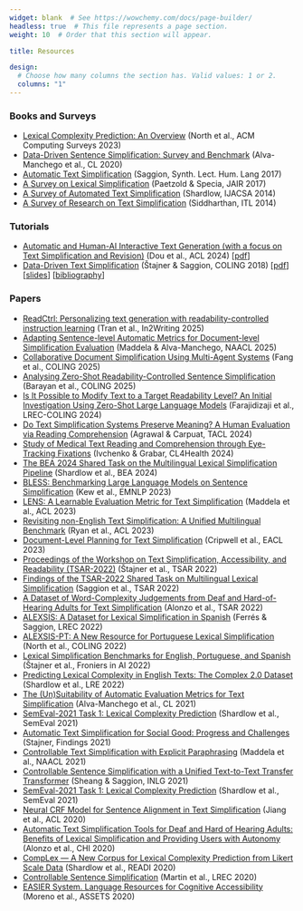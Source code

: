 ```yaml
---
widget: blank  # See https://wowchemy.com/docs/page-builder/
headless: true  # This file represents a page section.
weight: 10  # Order that this section will appear.

title: Resources

design:
  # Choose how many columns the section has. Valid values: 1 or 2.
  columns: "1"
---
```


### Books and Surveys

- [Lexical Complexity Prediction: An Overview](https://dl.acm.org/doi/pdf/10.1145/3557885) (North et al., ACM Computing Surveys 2023)
- [Data-Driven Sentence Simplification: Survey and Benchmark](https://aclanthology.org/2020.cl-1.4) (Alva-Manchego et al., CL 2020)
- [Automatic Text Simplification](https://doi.org/10.2200/S00700ED1V01Y201602HLT032) (Saggion, Synth. Lect. Hum. Lang 2017)
- [A Survey on Lexical Simplification](https://doi.org/10.1613/jair.5526) (Paetzold & Specia, JAIR 2017)
- [A Survey of Automated Text Simplification](https://dx.doi.org/10.14569/SpecialIssue.2014.040109) (Shardlow, IJACSA 2014)
- [A Survey of Research on Text Simplification](https://doi.org/10.1075/itl.165.2.06sid) (Siddharthan, ITL 2014)

### Tutorials

- [Automatic and Human-AI Interactive Text Generation (with a focus on Text Simplification and Revision)](https://acl2024-text-generation-tutorial.github.io/) (Dou et al., ACL 2024) [[pdf](https://aclanthology.org/2024.acl-tutorials.2.pdf)]
- [Data-Driven Text Simplification](https://taln.upf.edu/pages/coling2018simplification) (Štajner & Saggion, COLING 2018) [[pdf](https://aclanthology.org/C18-3005.pdf)] [[slides](https://taln.upf.edu/pages/coling2018simplification/text_simplification_tutorial_COLING_2018_V1.pdf)] [[bibliography](https://taln.upf.edu/pages/coling2018simplification/the_simplification_biblio.pdf)]

### Papers

- [ReadCtrl: Personalizing text generation with readability-controlled instruction learning](https://aclanthology.org/2025.in2writing-1.3/) (Tran et al., In2Writing 2025)
- [Adapting Sentence-level Automatic Metrics for Document-level Simplification Evaluation](https://aclanthology.org/2025.naacl-long.327/) (Maddela & Alva-Manchego, NAACL 2025)
- [Collaborative Document Simplification Using Multi-Agent Systems](https://aclanthology.org/2025.coling-main.60/) (Fang et al., COLING 2025)
- [Analysing Zero-Shot Readability-Controlled Sentence Simplification](https://aclanthology.org/2025.coling-main.452/) (Barayan et al., COLING 2025)
- [Is It Possible to Modify Text to a Target Readability Level? An Initial Investigation Using Zero-Shot Large Language Models](https://aclanthology.org/2024.lrec-main.815/) (Farajidizaji et al., LREC-COLING 2024)
- [Do Text Simplification Systems Preserve Meaning? A Human Evaluation via Reading Comprehension](https://aclanthology.org/2024.tacl-1.24/) (Agrawal & Carpuat, TACL 2024)
- [Study of Medical Text Reading and Comprehension through Eye-Tracking Fixations](https://aclanthology.org/2024.cl4health-1.10/) (Ivchenko & Grabar, CL4Health 2024)
- [The BEA 2024 Shared Task on the Multilingual Lexical Simplification Pipeline](https://aclanthology.org/2024.bea-1.51/) (Shardlow et al., BEA 2024)
- [BLESS: Benchmarking Large Language Models on Sentence Simplification](https://aclanthology.org/2023.emnlp-main.821/) (Kew et al., EMNLP 2023)
- [LENS: A Learnable Evaluation Metric for Text Simplification](https://aclanthology.org/2023.acl-long.905/) (Maddela et al., ACL 2023)
- [Revisiting non-English Text Simplification: A Unified Multilingual Benchmark](https://aclanthology.org/2023.acl-long.269/) (Ryan et al., ACL 2023)
- [Document-Level Planning for Text Simplification](https://aclanthology.org/2023.eacl-main.70/) (Cripwell et al., EACL 2023)
- [Proceedings of the Workshop on Text Simplification, Accessibility, and Readability (TSAR-2022)](https://aclanthology.org/volumes/2022.tsar-1/) (Štajner et al., TSAR 2022)
- [Findings of the TSAR-2022 Shared Task on Multilingual Lexical Simplification](https://aclanthology.org/2022.tsar-1.31/) (Saggion et al., TSAR 2022)
- [A Dataset of Word-Complexity Judgements from Deaf and Hard-of-Hearing Adults for Text Simplification](https://aclanthology.org/2022.tsar-1.11/) (Alonzo et al., TSAR 2022)
- [ALEXSIS: A Dataset for Lexical Simplification in Spanish](https://aclanthology.org/2022.lrec-1.383/) (Ferrés & Saggion, LREC 2022)
- [ALEXSIS-PT: A New Resource for Portuguese Lexical Simplification](https://aclanthology.org/2022.coling-1.529/) (North et al., COLING 2022)
- [Lexical Simplification Benchmarks for English, Portuguese, and Spanish](https://www.frontiersin.org/journals/artificial-intelligence/articles/10.3389/frai.2022.991242/full) (Štajner et al., Froniers in AI 2022)
- [Predicting Lexical Complexity in English Texts: The Complex 2.0 Dataset](https://link.springer.com/article/10.1007/s10579-022-09588-2) (Shardlow et al., LRE 2022)
- [The (Un)Suitability of Automatic Evaluation Metrics for Text Simplification](https://aclanthology.org/2021.cl-4.28/) (Alva-Manchego et al., CL 2021)
- [SemEval-2021 Task 1: Lexical Complexity Prediction](https://aclanthology.org/2021.semeval-1.1/) (Shardlow et al., SemEval 2021)
- [Automatic Text Simplification for Social Good: Progress and Challenges](https://aclanthology.org/2021.findings-acl.233) (Stajner, Findings 2021)
- [Controllable Text Simplification with Explicit Paraphrasing](https://aclanthology.org/2021.naacl-main.277) (Maddela et al., NAACL 2021)
- [Controllable Sentence Simplification with a Unified Text-to-Text Transfer Transformer](https://aclanthology.org/2021.inlg-1.38) (Sheang & Saggion, INLG 2021)
- [SemEval-2021 Task 1: Lexical Complexity Prediction](https://aclanthology.org/2021.semeval-1.1/) (Shardlow et al., SemEval 2021)
- [Neural CRF Model for Sentence Alignment in Text Simplification](https://aclanthology.org/2020.acl-main.709/) (Jiang et al., ACL 2020)
- [Automatic Text Simplification Tools for Deaf and Hard of Hearing Adults: Benefits of Lexical Simplification and Providing Users with Autonomy](https://dl.acm.org/doi/10.1145/3313831.3376563) (Alonzo et al., CHI 2020)
- [CompLex — A New Corpus for Lexical Complexity Prediction from Likert Scale Data](https://aclanthology.org/2020.readi-1.9/) (Shardlow et al., READI 2020)
- [Controllable Sentence Simplification](https://aclanthology.org/2020.lrec-1.577) (Martin et al., LREC 2020)
- [EASIER System. Language Resources for Cognitive Accessibility](https://dl.acm.org/doi/10.1145/3373625.3418006) (Moreno et al., ASSETS 2020)
<!--- [Improving lexical coverage of text simplification systems for Spanish](https://www.sciencedirect.com/science/article/pii/S0957417418305426) (Štajner et al., Expert Syst. Appl 2019)
- [A Report on the Complex Word Identification Shared Task 2018](https://aclanthology.org/W18-0507/) (Yimam et al., BEA 2018)
- [BLEU is Not Suitable for the Evaluation of Text Simplification](https://aclanthology.org/D18-1081) (Sulem et al., EMNLP 2018)
- [Semantic Structural Evaluation for Text Simplification](https://aclanthology.org/N18-1063) (Sulem et al., NAACL 2018)
- [Is this Sentence Difficult? Do you Agree?](https://aclanthology.org/D18-1289) (Brunato et al., EMNLP 2018)
- [Integrating Transformer and Paraphrase Rules for Sentence Simplification](https://aclanthology.org/D18-1355) (Zhao et al., EMNLP 2018)
- [Learning Simplifications for Specific Target Audiences](https://aclanthology.org/P18-2113) (Scarton & Specia, ACL 2018)
- [Exploring Neural Text Simplification Models](https://aclanthology.org/P17-2014) (Nisioi et al., ACL 2017)
- [Sentence Simplification with Deep Reinforcement Learning](https://aclanthology.org/D17-1062) (Zhang & Lapata, EMNLP 2017)
- [Unsupervised Lexical Simplification for Non-Native Speakers](https://ojs.aaai.org/index.php/AAAI/article/view/9885) (Paetzold & Specia, AAAI 2016)
- [Optimizing Statistical Machine Translation for Text Simplification](https://aclanthology.org/Q16-1029) (Xu et al., TACL 2016)
 - [YATS: Yet Another Text Simplifier](https://link.springer.com/chapter/10.1007/978-3-319-41754-7_32) (Ferrés et al., NLDB 2016)
- [NLP–Based Readability Assessment of Health–Related Texts: a Case Study on Italian Informed Consent Forms](https://aclanthology.org/W15-2618) (Venturi et al., Louhi 2015)
- [Making It Simplext: Implementation and Evaluation of a Text Simplification System for Spanish](https://dl.acm.org/doi/10.1145/2738046) (Saggion et al., ACM Trans. Access. Comput. 2015)
- [Simplifying Lexical Simplification: Do We Need Simplified Corpora?](https://aclanthology.org/P15-2011) (Glavaš & Štajner, ACL-IJCNLP 2015)
- [A Deeper Exploration of the Standard PB-SMT Approach to Text Simplification and its Evaluation](https://aclanthology.org/P15-2135) (Štajner et al., ACL-IJCNLP 2015)
- [FLELex: a graded lexical resource for French foreign learners](http://www.lrec-conf.org/proceedings/lrec2014/pdf/1108_Paper.pdf) (François et al., LREC 2014)
- [Hybrid text simplification using synchronous dependency grammars with hand-written and automatically harvested rules](https://aclanthology.org/E14-1076) (Siddharthan & Mandya, EACL 2014)
- [Simplify or Help?: Text Simplification Strategies for People with Dyslexia](https://dl.acm.org/doi/10.1145/2461121.2461126) (Rello et al., W4A 2013).
- [OECD Skills Outlook 2013: First Results from the Survey of Adult Skills](https://doi.org/10.1787/9789264204256-en) (OECD, 2013)
- [Can Spanish Be Simpler? LexSiS: Lexical Simplification for Spanish](https://aclanthology.org/C12-1023) (Bott et al., COLING 2012)
- [Putting it Simply: a Context-Aware Approach to Lexical Simplification](https://aclanthology.org/P11-2087) (Biran et al., ACL 2011)
- [Text Simplification in Simplext. Making Text More Accessible](http://journal.sepln.org/sepln/ojs/ojs/index.php/pln/article/view/1000) (Saggion et al., Proces. del Leng. Natural 2011)
- [Simple English Wikipedia: A New Text Simplification Task](https://aclanthology.org/P11-2117) (Coster & Kauchak, ACL 2011)
- [Towards Brazilian Portuguese Automatic Text Simplification Systems](https://dl.acm.org/doi/10.1145/1410140.1410191) (Aluísio et al., DocEng 2008) -->
